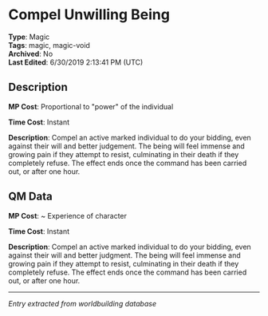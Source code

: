 # Compel Unwilling Being

**Type**: Magic  
**Tags**: magic, magic-void  
**Archived**: No  
**Last Edited**: 6/30/2019 2:13:41 PM (UTC)

## Description
**MP Cost**:
Proportional to "power" of the individual

**Time Cost**:
Instant

**Description**:
Compel an active marked individual to do your bidding, even against their will and better judgement. The being will feel immense and growing pain if they attempt to resist, culminating in their death if they completely refuse. The effect ends once the command has been carried out, or after one hour.

## QM Data
**MP Cost**:
~ Experience of character

**Time Cost**:
Instant

**Description**:
Compel an active marked individual to do your bidding, even against their will and better judgment. The being will feel immense and growing pain if they attempt to resist, culminating in their death if they completely refuse. The effect ends once the command has been carried out, or after one hour.

---
*Entry extracted from worldbuilding database*
